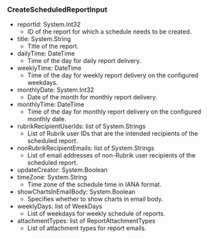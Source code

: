 ### CreateScheduledReportInput
- reportId: System.Int32
  - ID of the report for which a schedule needs to be created.
- title: System.String
  - Title of the report.
- dailyTime: DateTime
  - Time of the day for daily report delivery.
- weeklyTime: DateTime
  - Time of the day for weekly report delivery on the configured weekdays.
- monthlyDate: System.Int32
  - Date of the month for monthly report delivery.
- monthlyTime: DateTime
  - Time of the day for monthly report delivery on the configured monthly date.
- rubrikRecipientUserIds: list of System.Strings
  - List of Rubrik user IDs that are the intended recipients of the scheduled report.
- nonRubrikRecipientEmails: list of System.Strings
  - List of email addresses of non-Rubrik user recipients of the scheduled report.
- updateCreator: System.Boolean
- timeZone: System.String
  - Time zone of the schedule time in IANA format.
- showChartsInEmailBody: System.Boolean
  - Specifies whether to show charts in email body.
- weeklyDays: list of WeekDays
  - List of weekdays for weekly schedule of reports.
- attachmentTypes: list of ReportAttachmentTypes
  - List of attachment types for report emails.
